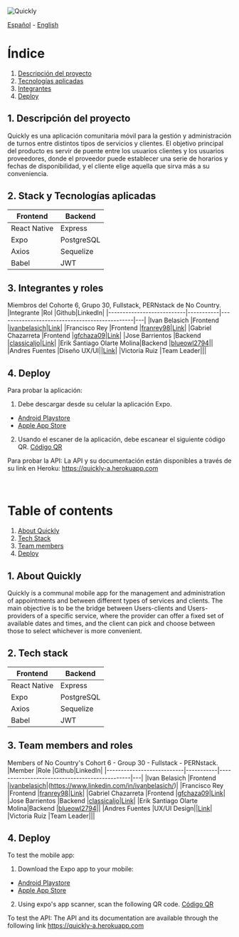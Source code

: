 ![Quickly](https://user-images.githubusercontent.com/55909151/187343534-14854e8f-98c4-4764-8ff4-97f3ac68dfc3.png)

[Español](#ES) - [English](#EN)

<a name="ES"></a>
# Índice 
1. [Descripción del proyecto](#descripcion)
2. [Tecnologías aplicadas](#tecnologias)
3. [Integrantes](#integrantes)
4. [Deploy](#deploy-es)

<a name="descripcion"></a>
## 1. Descripción del proyecto 
Quickly es una aplicación comunitaria móvil para la gestión y administración de turnos entre distintos tipos de servicios y clientes. El objetivo principal del producto es servir de puente entre los usuarios clientes y los usuarios proveedores, donde el proveedor puede establecer una serie de horarios y fechas de disponibilidad, y el cliente elige aquella que sirva más a su conveniencia.

<a name="tecnologias"></a>
## 2. Stack y Tecnologías aplicadas
|Frontend       |Backend        |
|---------------|---------------|
| React Native  |Express        |
| Expo          |PostgreSQL     |
| Axios         |Sequelize      |
| Babel         |JWT            |

<a name="integrantes"></a>
## 3. Integrantes y roles
Miembros del Cohorte 6, Grupo 30, Fullstack, PERNstack de No Country.
|Integrante                 |Rol        |Github|LinkedIn|
|---------------------------|-----------|-----------------------------------------------|---|
|Ivan Belasich              |Frontend   |[ivanbelasich](https://github.com/ivanbelasich)|[Link](https://www.linkedin.com/in/ivanbelasich/)|
|Francisco Rey              |Frontend   |[franrey98](https://github.com/franrey98)|[Link](https://www.linkedin.com/in/francisco-rey-71060419a/)|
|Gabriel Chazarreta         |Frontend   |[gfchaza09](https://github.com/gfchaza09)|[Link](https://www.linkedin.com/in/gabriel-chazarreta/)|
|Jose Barrientos            |Backend    |[classicaljo](https://github.com/classicaljo)|[Link](https://www.linkedin.com/in/classicaljo/)|
|Erik Santiago Olarte Molina|Backend    |[blueowl2794](https://github.com/blueowl2794)||
|Andres Fuentes             |Diseño UX/UI||[Link](https://www.linkedin.com/in/eafuentes/)|
|Victoria Ruiz              |Team Leader|||


<a name="deploy-es"></a>
## 4. Deploy
Para probar la aplicación:
1. Debe descargar desde su celular la aplicación Expo. 
- [Android Playstore](https://play.google.com/store/apps/details?id=host.exp.exponent)
- [Apple App Store](https://apps.apple.com/es/app/expo-go/id982107779)
2. Usando el escaner de la aplicación, debe escanear el siguiente código QR. [Código QR]()

Para probar la API:
La API y su documentación están disponibles a través de su link en Heroku: https://quickly-a.herokuapp.com 

&nbsp;
&nbsp;

<a name="EN"></a>
# Table of contents
1. [About Quickly](#description)
2. [Tech Stack](#stack)
3. [Team members](#members)
4. [Deploy](#deploy-en)

<a name="description"></a>
## 1. About Quickly 
Quickly is a communal mobile app for the management and administration of appointments and between different types of services and clients. The main objective is to be the bridge between Users-clients and Users-providers of a specific service, where the provider can offer a fixed set of available dates and times, and the client can pick and choose between those to select whichever is more convenient.

<a name="stack"></a>
## 2. Tech stack 
|Frontend       |Backend        |
|---------------|---------------|
| React Native  |Express        |
| Expo          |PostgreSQL     |
| Axios         |Sequelize      |
| Babel         |JWT            |

<a name="members"></a>
## 3. Team members and roles 
Members of No Country's Cohort 6 - Group 30 - Fullstack - PERNstack.
|Member                 |Role        |Github|LinkedIn|
|---------------------------|-----------|-----------------------------------------------|---|
|Ivan Belasich              |Frontend   |[ivanbelasich](https://github.com/ivanbelasich)|(https://www.linkedin.com/in/ivanbelasich/)|
|Francisco Rey              |Frontend   |[franrey98](https://github.com/franrey98)|[Link](https://www.linkedin.com/in/francisco-rey-71060419a/)|
|Gabriel Chazarreta         |Frontend   |[gfchaza09](https://github.com/gfchaza09)|[Link](https://www.linkedin.com/in/gabriel-chazarreta/)|
|Jose Barrientos            |Backend    |[classicaljo](https://github.com/classicaljo)|[Link](https://www.linkedin.com/in/classicaljo/)|
|Erik Santiago Olarte Molina|Backend    |[blueowl2794](https://github.com/blueowl2794)||
|Andres Fuentes             |UX/UI Design||[Link](https://www.linkedin.com/in/eafuentes/)|
|Victoria Ruiz              |Team Leader|||


<a name="deploy-en"></a>
## 4. Deploy 
To test the mobile app:
1. Download the Expo app to your mobile:
- [Android Playstore](https://play.google.com/store/apps/details?id=host.exp.exponent)
- [Apple App Store](https://apps.apple.com/es/app/expo-go/id982107779)
2. Using expo's app scanner, scan the following QR code. [Código QR]()

To test the API:
The API and its documentation are available through the following link https://quickly-a.herokuapp.com 

